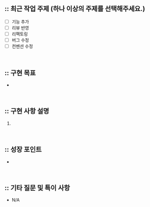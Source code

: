 ## :: 최근 작업 주제 (하나 이상의 주제를 선택해주세요.)

- [ ] 기능 추가
- [ ] 리뷰 반영
- [ ] 리팩토링
- [ ] 버그 수정
- [ ] 컨벤션 수정

<br />

## :: 구현 목표

-

<br />

## :: 구현 사항 설명

1.

<br />

## :: 성장 포인트

-

<br />

## :: 기타 질문 및 특이 사항

- N/A
